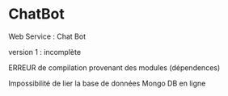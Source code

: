 # ChatBot
Web Service : Chat Bot

version 1 : incomplète

ERREUR de compilation provenant des modules (dépendences)

Impossibilité de lier la base de données Mongo DB en ligne
